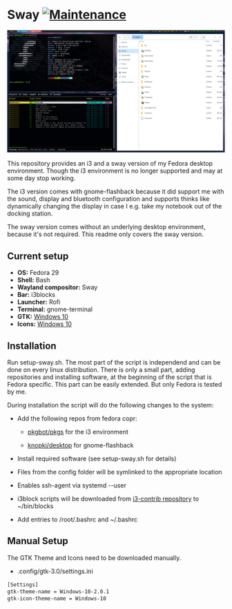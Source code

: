 # Sway [![Maintenance](https://img.shields.io/maintenance/yes/2019.svg)]()

![First Rice](screen01.png)

This repository provides an i3 and a sway version of my Fedora desktop environment. Though the i3 environment is no longer supported and may at some day stop working.

The i3 version comes with gnome-flashback because it did support me with the sound, display and bluetooth configuration and supports thinks like dynamically changing the display in case I e.g. take my notebook out of the docking station.

The sway version comes without an underlying desktop environment, because it's not required. This readme only covers the sway version.

## Current setup

* **OS:** Fedora 29
* **Shell:** Bash
* **Wayland compositor:** Sway
* **Bar:** i3blocks
* **Launcher:** Rofi
* **Terminal:** gnome-terminal
* **GTK:** [Windows 10](https://www.gnome-look.org/p/1013482/)
* **Icons:** [Windows 10](https://github.com/B00merang-Artwork/Windows-10)

## Installation

Run setup-sway.sh. The most part of the script is independend and can be done on every linux distribution. There is only a small part, adding repositories and installing software, at the beginning of the script that is Fedora specific. This part can be easily extended. But only Fedora is tested by me.

During installation the script will do the following changes to the system:

* Add the following repos from fedora copr:

  * [pkgbot/pkgs](https://copr.fedorainfracloud.org/coprs/pkgbot/pkgs/) for the i3 environment

  * [knopki/desktop](https://copr.fedorainfracloud.org/coprs/knopki/desktop/) for gnome-flashback

* Install required software (see setup-sway.sh for details)

* Files from the config folder will be symlinked to the appropriate location

* Enables ssh-agent via systemd --user

* i3block scripts will be downloaded from [i3-contrib repository](https://github.com/vivien/i3blocks-contrib) to ~/bin/blocks

* Add entries to /root/.bashrc and ~/.bashrc

## Manual Setup

The GTK Theme and Icons need to be downloaded manually.

* .config/gtk-3.0/settings.ini

```
[Settings]
gtk-theme-name = Windows-10-2.0.1
gtk-icon-theme-name = Windows-10
```
